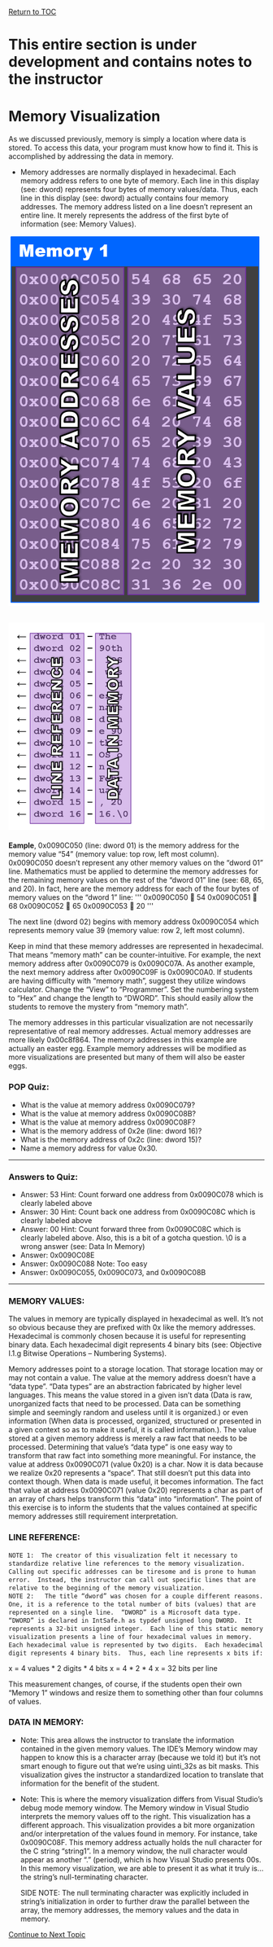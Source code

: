 <a href="https://github.com/CyberTrainingUSAF/05-C-Programming/blob/master/00-Table-of-Contents.md" rel="Return to TOC"> Return to TOC </a>

# This entire section is under development and contains notes to the instructor

# Memory Visualization
As we discussed previously, memory is simply a location where data is stored.  To access this data, your program must know how to find it.  This is accomplished by addressing the data in memory.  
  * Memory addresses are normally displayed in hexadecimal.  Each memory address refers to one byte of memory.  Each line in this display (see: dword) represents four bytes of memory values/data.  Thus, each line in this display (see: dword) actually contains four memory addresses.  The memory address listed on a line doesn’t represent an entire line.  It merely represents the address of the first byte of information (see: Memory Values). 


![](/assets/Memory_Address.png )


![](/assets/Data_Mem.png)
---

**Eample**, 0x0090C050 (line: dword 01) is the memory address for the memory value “54” (memory value: top row, left most column).  0x0090C050 doesn’t represent any other memory values on the “dword 01” line.  Mathematics must be applied to determine the memory addresses for the remaining memory values on the rest of the “dword 01” line (see: 68, 65, and 20).  In fact, here are the memory address for each of the four bytes of memory values on the “dword 1” line:
'''
0x0090C050  54
0x0090C051  68
0x0090C052  65
0x0090C053  20
'''

The next line (dword 02) begins with memory address 0x0090C054 which represents memory value 39 (memory value: row 2, left most column).  
	
 
 Keep in mind that these memory addresses are represented in hexadecimal.  That means “memory math” can be counter-intuitive.  For example, the next memory address after 0x0090C079 is 0x0090C07A.  As another example, the next memory address after 0x0090C09F is 0x0090C0A0.  If students are having difficulty with “memory math”, suggest they utilize windows calculator.  Change the “View” to “Programmer”.  Set the numbering system to “Hex” and change the length to “DWORD”.  This should easily allow the students to remove the mystery from “memory math”.
	
The memory addresses in this particular visualization are not necessarily representative of real memory addresses.  Actual memory addresses are more likely 0x00c8f864.  The memory addresses in this example are actually an easter egg.  Example memory addresses will be modified as more visualizations are presented but many of them will also be easter eggs.
	
### POP Quiz:
* What is the value at memory address 0x0090C079?	
* What is the value at memory address 0x0090C08B?	
* What is the value at memory address 0x0090C08F?	
* What is the memory address of 0x2e (line: dword 16)?
* What is the memory address of 0x2c (line: dword 15)?
* Name a memory address for value 0x30.
---

### Answers to Quiz:

* Answer:  53	Hint:  Count forward one address from 0x0090C078 which is clearly labeled above
* Answer:  30	Hint:  Count back one address from 0x0090C08C which is clearly labeled above
* Answer:  00	Hint:  Count forward three from 0x0090C08C which is clearly labeled above.  Also, this is a bit of a gotcha question.  \0 is a wrong answer (see: Data In Memory)
* Answer:  0x0090C08E
* Answer:  0x0090C088	Note:  Too easy
* Answer:  0x0090C055, 0x0090C073, and 0x0090C08B

---

### MEMORY VALUES:
The values in memory are typically displayed in hexadecimal as well.  It’s not so obvious because they are prefixed with 0x like the memory addresses.  Hexadecimal is commonly chosen because it is useful for representing binary data.  Each hexadecimal digit represents 4 binary bits (see: Objective I.1.g Bitwise Operations – Numbering Systems).

Memory addresses point to a storage location.  That storage location may or may not contain a value.  The value at the memory address doesn’t have a “data type”.  “Data types” are an abstraction fabricated by higher level languages.  This means the value stored in a given isn’t data (Data is raw, unorganized facts that need to be processed. Data can be something simple and seemingly random and useless until it is organized.) or even information (When data is processed, organized, structured or presented in a given context so as to make it useful, it is called information.).  The value stored at a given memory address is merely a raw fact that needs to be processed.  Determining that value’s “data type” is one easy way to transform that raw fact into something more meaningful.  For instance, the value at address 0x0090C071 (value 0x20) is a char.  Now it is data because we realize 0x20 represents a “space”.  That still doesn’t put this data into context though.  When data is made useful, it becomes information.  The fact that value at address 0x0090C071 (value 0x20) represents a char as part of an array of chars helps transform this “data” into “information”.  The point of this exercise is to inform the students that the values contained at specific memory addresses still requirement interpretation.

### LINE REFERENCE:
	NOTE 1:  The creator of this visualization felt it necessary to standardize relative line references to the memory visualization.  Calling out specific addresses can be tiresome and is prone to human error.  Instead, the instructor can call out specific lines that are relative to the beginning of the memory visualization.
	NOTE 2:   The title “dword” was chosen for a couple different reasons.  One, it is a reference to the total number of bits (values) that are represented on a single line.  “DWORD” is a Microsoft data type.  “DWORD” is declared in IntSafe.h as typdef unsigned long DWORD.  It represents a 32-bit unsigned integer.  Each line of this static memory visualization presents a line of four hexadecimal values in memory.  Each hexadecimal value is represented by two digits.  Each hexadecimal digit represents 4 binary bits.  Thus, each line represents x bits if:
x = 4 values * 2 digits * 4 bits
x = 4 * 2 * 4
x = 32 bits per line

This measurement changes, of course, if the students open their own “Memory 1” windows and resize them to something other than four columns of values.

### DATA IN MEMORY:
* Note:  This area allows the instructor to translate the information contained in the given memory values.  The IDE’s Memory window may happen to know this is a character array (because we told it) but it’s not smart enough to figure out that we’re using uinti_32s as bit masks.  This visualization gives the instructor a standardized location to translate that information for the benefit of the student.

* Note:  This is where the memory visualization differs from Visual Studio’s debug mode memory window.  The Memory window in Visual Studio interprets the memory values off to the right.  This visualization has a different approach.  This visualization provides a bit more organization and/or interpretation of the values found in memory.  For instance, take 0x0090C08F.  This memory address actually holds the null character for the C string “string1”.  In a memory window, the null character would appear as another “.” (period), which is how Visual Studio presents 00s.  In this memory visualization, we are able to present it as what it truly is… the string’s null-terminating character.  

	SIDE NOTE:  The null terminating character was explicitly included in string’s initialization in order to further draw the parallel between the array, the memory addresses, the memory values and the data in memory.



<a href="https://github.com/CyberTrainingUSAF/05-C-Programming/blob/master/11_Pointers_Arrays/05_UC_pointers-arrays.md" rel="Continue to Next Topic"> Continue to Next Topic </a>
